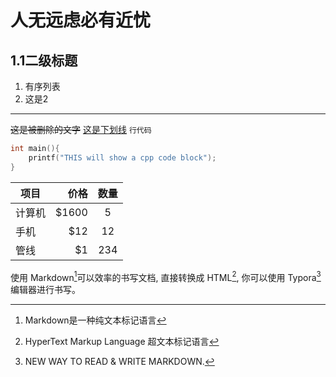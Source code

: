 # 人无远虑必有近忧  
## 1.1二级标题
1. 有序列表
2. 这是2  

---
~~这是被删除的文字~~
<u>这是下划线</u>
`行代码`
```cpp
int main(){
    printf("THIS will show a cpp code block");
}
```
| 项目        | 价格   |  数量  |
| --------   | -----:  | :----:  |
| 计算机     | \$1600 |   5     |
| 手机        |   \$12   |   12   |
| 管线        |    \$1    |  234  |




使用 Markdown[^1]可以效率的书写文档, 直接转换成 HTML[^2], 你可以使用 Typora[^T] 编辑器进行书写。
[^1]:Markdown是一种纯文本标记语言
[^2]:HyperText Markup Language 超文本标记语言
[^T]:NEW WAY TO READ & WRITE MARKDOWN.
